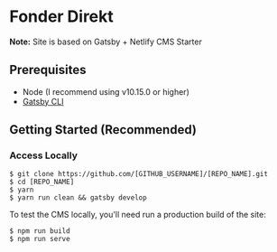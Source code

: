 # Fonder Direkt

**Note:** Site is based on Gatsby + Netlify CMS Starter

## Prerequisites

- Node (I recommend using v10.15.0 or higher)
- [Gatsby CLI](https://www.gatsbyjs.org/docs/)

## Getting Started (Recommended)

### Access Locally
```
$ git clone https://github.com/[GITHUB_USERNAME]/[REPO_NAME].git
$ cd [REPO_NAME]
$ yarn
$ yarn run clean && gatsby develop
```
To test the CMS locally, you'll need run a production build of the site:
```
$ npm run build
$ npm run serve
```
